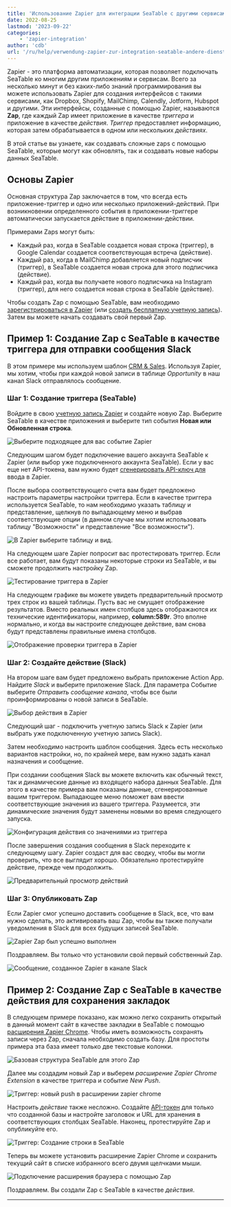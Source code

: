 ```yaml
---
title: 'Использование Zapier для интеграции SeaTable с другими сервисами'
date: 2022-08-25
lastmod: '2023-09-22'
categories:
    - 'zapier-integration'
author: 'cdb'
url: '/ru/help/verwendung-zapier-zur-integration-seatable-andere-dienste'
---
```


Zapier - это платформа автоматизации, которая позволяет подключать SeaTable ко многим другим приложениям и сервисам. Всего за несколько минут и без каких-либо знаний программирования вы можете использовать Zapier для создания интерфейсов с такими сервисами, как Dropbox, Shopify, MailChimp, Calendly, Jotform, Hubspot и другими. Эти интерфейсы, созданные с помощью Zapier, называются **Zap**, где каждый Zap имеет приложение в качестве _триггера_ и приложение в качестве _действия_. _Триггер_ предоставляет информацию, которая затем обрабатывается в одном или нескольких _действиях_.

В этой статье вы узнаете, как создавать сложные zaps с помощью SeaTable, которые могут как обновлять, так и создавать новые наборы данных SeaTable.

## Основы Zapier

Основная структура Zap заключается в том, что всегда есть приложение-триггер и одно или несколько приложений-действий. При возникновении определенного события в приложении-триггере автоматически запускается действие в приложении-действии.

Примерами Zaps могут быть:

- Каждый раз, когда в SeaTable создается новая строка (триггер), в Google Calendar создается соответствующая встреча (действие).
- Каждый раз, когда в MailChimp добавляется новый подписчик (триггер), в SeaTable создается новая строка для этого подписчика (действие).
- Каждый раз, когда вы получаете нового подписчика на Instagram (триггер), для него создается новая строка в SeaTable (действие).

Чтобы создать Zap с помощью SeaTable, вам необходимо [зарегистрироваться в Zapier](https://zapier.com/app/login) (или [создать бесплатную учетную запись](https://zapier.com/sign-up)). Затем вы можете начать создавать свой первый Zap.

## Пример 1: Создание Zap с SeaTable в качестве триггера для отправки сообщения Slack

В этом примере мы используем шаблон [CRM & Sales](https://seatable.io/ru/vorlage/pwl4sfutr06dstr9amtlag/). Используя Zapier, мы хотим, чтобы при каждой новой записи в таблице _Opportunity_ в наш канал Slack отправлялось сообщение.

### Шаг 1: Создание триггера (SeaTable)

Войдите в свою [учетную запись Zapier](https://zapier.com/app/login) и создайте новую Zap. Выберите SeaTable в качестве приложения и выберите тип события **Новая или Обновленная строка**.

![Выберите подходящее для вас событие Zapier](images/zapier-example-1.png)

Следующим шагом будет подключение вашего аккаунта SeaTable к Zapier (или выбор уже подключенного аккаунта SeaTable). Если у вас еще нет API-токена, вам нужно будет [сгенерировать API-ключ для](https://seatable.io/ru/docs/integrationen/zapier-api-tokens-sign-in/) ввода в Zapier.

После выбора соответствующего счета вам будет предложено настроить параметры настройки триггера. Если в качестве триггера используется SeaTable, то нам необходимо указать таблицу и представление, щелкнув по выпадающему меню и выбрав соответствующие опции (в данном случае мы хотим использовать таблицу "Возможности" и представление "Все возможности").

![В Zapier выберите таблицу и вид.](images/zapier-example-2.png)

На следующем шаге Zapier попросит вас протестировать триггер. Если все работает, вам будут показаны некоторые строки из SeaTable, и вы сможете продолжить настройку Zap.

![Тестирование триггера в Zapier](images/zapier-example-3.png)

На следующем графике вы можете увидеть предварительный просмотр трех строк из вашей таблицы. Пусть вас не смущает отображение результатов. Вместо реальных имен столбцов здесь отображаются их технические идентификаторы, например, **column:589r**. Это вполне нормально, и когда вы настроите следующее действие, вам снова будут представлены правильные имена столбцов.

![Отображение проверки триггера в Zapier](images/zapier-example-4.png)

### Шаг 2: Создайте действие (Slack)

На втором шаге вам будет предложено выбрать приложение Action App. Найдите _Slack_ и выберите приложение Slack. Для параметра Событие выберите _Отправить сообщение канала_, чтобы все были проинформированы о новой записи в SeaTable.

![Выбор действия в Zapier](images/zapier-example-5.png)

Следующий шаг - подключить учетную запись Slack к Zapier (или выбрать уже подключенную учетную запись Slack).

Затем необходимо настроить шаблон сообщения. Здесь есть несколько вариантов настройки, но, по крайней мере, вам нужно задать канал назначения и сообщение.

При создании сообщения Slack вы можете включить как обычный текст, так и динамические данные из входящего набора данных SeaTable. Для этого в качестве примера вам показаны данные, сгенерированные вашим триггером. Выпадающее меню поможет вам ввести соответствующие значения из вашего триггера. Разумеется, эти динамические значения будут заменены новыми во время следующего запуска.

![Конфигурация действия со значениями из триггера](images/zapier-example-6.png)

После завершения создания сообщения в Slack переходите к следующему шагу. Zapier создаст для вас сводку, чтобы вы могли проверить, что все выглядит хорошо. Обязательно протестируйте действие, прежде чем продолжить.

![Предварительный просмотр действий](images/zapier-example-7.png)

### Шаг 3: Опубликовать Zap

Если Zapier смог успешно доставить сообщение в Slack, все, что вам нужно сделать, это активировать ваш Zap, чтобы вы также получали уведомления в Slack для всех будущих записей SeaTable.

![Zapier Zap был успешно выполнен](images/zapier-example-8.png)

Поздравляем. Вы только что установили свой первый собственный Zap.

![Сообщение, созданное Zapier в канале Slack](images/zapier-example-9.png)

## Пример 2: Создание Zap с SeaTable в качестве действия для сохранения закладок

В следующем примере показано, как можно легко сохранить открытый в данный момент сайт в качестве закладки в SeaTable с помощью [расширения Zapier Chrome](https://zapier.com/apps/zapier-chrome-extension/integrations). Чтобы иметь возможность сохранять записи через Zap, сначала необходимо создать базу. Для простоты примера эта база имеет только две текстовые колонки.

![Базовая структура SeaTable для этого Zap](images/zapier-example-14.png)

Далее мы создадим новый Zap и выберем _расширение Zapier Chrome Extension_ в качестве триггера и событие _New Push_.

![Триггер: новый push в расширении zapier chrome](images/zapier-example-10.png)

Настроить _действие_ также несложно. Создайте [API-токен](https://seatable.io/ru/docs/zapier-integration/zapier-api-tokens-sign-in/) для только что созданной базы и настройте заголовок и URL для хранения в соответствующих столбцах SeaTable. Наконец, протестируйте Zap и опубликуйте его.

![Триггер: Создание строки в SeaTable](images/zapier-example-12.png)

Теперь вы можете установить расширение Zapier Chrome и сохранить текущий сайт в списке избранного всего двумя щелчками мыши.

![Подключение расширения браузера с помощью Zap](images/zapier-example-13.png)

Поздравляем. Вы создали Zap с SeaTable в качестве _действия_.

---

<script src="https://cdn.zapier.com/packages/partner-sdk/v0/zapier-elements/zapier-elements.esm.js" type="module"></script>
